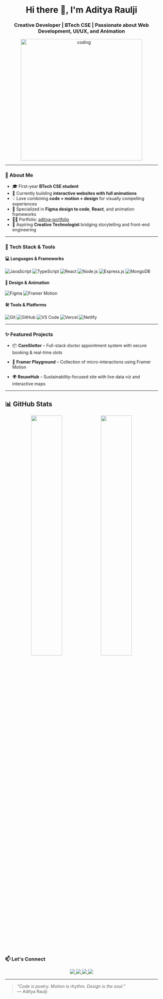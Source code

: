 

<h1 align="center">Hi there 👋, I'm Aditya Raulji</h1>
<h3 align="center">Creative Developer | BTech CSE | Passionate about Web Development, UI/UX, and Animation</h3>

<p align="center">
  <img src="https://sdmntprwestus2.oaiusercontent.com/files/00000000-e498-61f8-8aa6-60792f3d9af3/raw?se=2025-05-11T06%3A54%3A48Z&sp=r&sv=2024-08-04&sr=b&scid=00000000-0000-0000-0000-000000000000&skoid=30ec2761-8f41-44db-b282-7a0f8809659b&sktid=a48cca56-e6da-484e-a814-9c849652bcb3&skt=2025-05-11T02%3A51%3A14Z&ske=2025-05-12T02%3A51%3A14Z&sks=b&skv=2024-08-04&sig=k1c7LwCgNswA6/KN3kvBy0EnWMvqBkDO3XOKqzqxs3s%3D" alt="coding" width="400"/>
</p>

---

### 🧠 About Me

- 🎓 First-year **BTech CSE student**
- 🔭 Currently building **interactive websites with full animations**
- 💡 Love combining **code + motion + design** for visually compelling experiences
- 🎨 Specialized in **Figma design to code**, **React**, and animation frameworks
- 👨‍💻 Portfolio: [aditya-portfolio](https://aditya-portfolio-cjo4.onrender.com/)
- 🎯 Aspiring **Creative Technologist** bridging storytelling and front-end engineering

---

### 🚀 Tech Stack & Tools

#### 💻 Languages & Frameworks  
![JavaScript](https://img.shields.io/badge/-JavaScript-black?style=flat-square&logo=javascript)
![TypeScript](https://img.shields.io/badge/-TypeScript-black?style=flat-square&logo=typescript)
![React](https://img.shields.io/badge/-React-black?style=flat-square&logo=react)
![Node.js](https://img.shields.io/badge/-Node.js-black?style=flat-square&logo=node.js)
![Express.js](https://img.shields.io/badge/-Express.js-black?style=flat-square&logo=express)
![MongoDB](https://img.shields.io/badge/-MongoDB-black?style=flat-square&logo=mongodb)

#### 🎨 Design & Animation  
![Figma](https://img.shields.io/badge/-Figma-black?style=flat-square&logo=figma)
![Framer Motion](https://img.shields.io/badge/-Framer_Motion-black?style=flat-square&logo=framer)

#### 🛠️ Tools & Platforms  
![Git](https://img.shields.io/badge/-Git-black?style=flat-square&logo=git)
![GitHub](https://img.shields.io/badge/-GitHub-black?style=flat-square&logo=github)
![VS Code](https://img.shields.io/badge/-VS_Code-black?style=flat-square&logo=visual-studio-code)
![Vercel](https://img.shields.io/badge/-Vercel-black?style=flat-square&logo=vercel)
![Netlify](https://img.shields.io/badge/-Netlify-black?style=flat-square&logo=netlify)

---

### ✨ Featured Projects

- 📦 **CareSlotter** – Full-stack doctor appointment system with secure booking & real-time slots 
- 🎨 **Framer Playground** – Collection of micro-interactions using Framer Motion  
 
- 🌍 **ReuseHub** – Sustainability-focused site with live data viz and interactive maps

---

## 📊 GitHub Stats

<p align="center">
  <img width="45%" src="https://github-readme-stats.vercel.app/api?username=aditya-raulji&show_icons=true&theme=tokyonight" />
  <img width="45%" src="https://github-readme-stats.vercel.app/api/top-langs/?username=aditya-raulji&layout=compact&theme=tokyonight" />
</p>



### 📫 Let's Connect

<p align="center">
  <a href="https://www.linkedin.com/in/aditya-raulji-714492322/" target="_blank">
    <img src="https://img.shields.io/badge/-LinkedIn-blue?style=flat-square&logo=linkedin" />
  </a>
  <a href="https://aditya-portfolio-cjo4.onrender.com/" target="_blank">
    <img src="https://img.shields.io/badge/-Portfolio-black?style=flat-square&logo=github" />
  </a>
  <a href="https://mail.google.com/mail/u/2/#inbox">
    <img src="https://img.shields.io/badge/-Email-red?style=flat-square&logo=gmail" />
  </a>
  <a href="https://x.com/raulji_aditya07" target="_blank">
    <img src="https://img.shields.io/badge/-Twitter-1DA1F2?style=flat-square&logo=twitter&logoColor=white" />
  </a>
</p>

---

> _"Code is poetry. Motion is rhythm. Design is the soul."_  
> — Aditya Raulji
